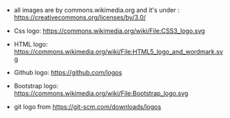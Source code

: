 - all images are by commons.wikimedia.org and it's under : https://creativecommons.org/licenses/by/3.0/
- Css logo: https://commons.wikimedia.org/wiki/File:CSS3_logo.svg
- HTML logo: https://commons.wikimedia.org/wiki/File:HTML5_logo_and_wordmark.svg
- Github logo: https://github.com/logos
- Bootstrap logo: https://commons.wikimedia.org/wiki/File:Bootstrap_logo.svg

- git logo from https://git-scm.com/downloads/logos
